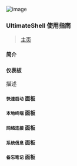 ![image](https://user-images.githubusercontent.com/87740076/136369898-6d046916-2f9f-4e52-af4c-cf9812668947.png)

### UltimateShell 使用指南
> [主页](https://g3g4x5x6.github.io/ultimateshell/)

#### 简介



### `仪表板`
描述

#### `快速启动` 面板
#### `本地终端` 面板
#### `网络连接` 面板
#### `系统信息` 面板
#### `备忘笔记` 面板
